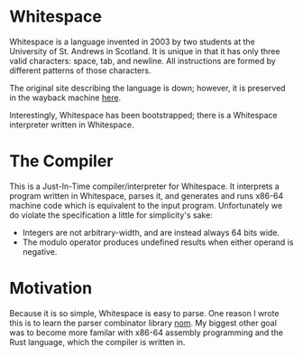 Whitespace
==========

Whitespace is a language invented in 2003 by two students at the University of St. Andrews
in Scotland. It is unique in that it has only three valid characters: space, tab, and
newline. All instructions are formed by different patterns of those characters.

The original site describing the language is down; however, it is preserved in the
wayback machine [here](https://web.archive.org/web/20150523181043/http://compsoc.dur.ac.uk/whitespace/index.php "Whitespace Specification").


Interestingly, Whitespace has been bootstrapped; there is a Whitespace interpreter written in
Whitespace.


The Compiler
============

This is a Just-In-Time compiler/interpreter for Whitespace. It interprets a program written
in Whitespace, parses it, and generates and runs x86-64 machine code which is equivalent to
the input program. Unfortunately we do violate the specification a little for simplicity's sake:
* Integers are not arbitrary-width, and are instead always 64 bits wide.
* The modulo operator produces undefined results when either operand is negative.


Motivation
==========

Because it is so simple, Whitespace is easy to parse. One reason I wrote this is to learn
the parser combinator library [nom](https://crates.io/crates/nom "Nom Library"). My biggest
other goal was to become more familar with x86-64 assembly programming and the Rust language,
which the compiler is written in.
